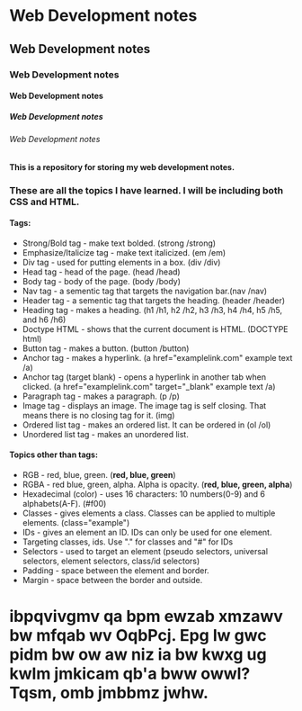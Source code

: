 # Web Development notes
## Web Development notes
### Web Development notes
#### Web Development notes
##### Web Development notes
###### Web Development notes

**This is a repository for storing my web development notes.**

### These are all the topics I have learned. I will be including both CSS and HTML.

#### Tags:
* Strong/Bold tag - make text bolded. (strong /strong)
* Emphasize/Italicize tag - make text italicized. (em /em)
* Div tag - used for putting elements in a box. (div /div)
* Head tag - head of the page. (head /head)
* Body tag - body of the page. (body /body)
* Nav tag - a sementic tag that targets the navigation bar.(nav /nav)
* Header tag - a sementic tag that targets the heading. (header /header) 
* Heading tag - makes a heading. (h1 /h1, h2 /h2, h3 /h3, h4 /h4, h5 /h5, and h6 /h6)
* Doctype HTML - shows that the current document is HTML.  (DOCTYPE html)
* Button tag - makes a button. (button /button)
* Anchor tag - makes a hyperlink. (a href="examplelink.com" example text /a)
* Anchor tag (target blank) -  opens a hyperlink in another tab when clicked. (a href="examplelink.com" target="_blank" example text /a)
* Paragraph tag - makes a paragraph. (p /p)
* Image tag - displays an image. The image tag is self closing. That means there is no closing tag for it. (img)
* Ordered list tag - makes an ordered list. It can be ordered in (ol /ol)
* Unordered list tag - makes an unordered list. 

#### Topics other than tags:
* RGB - red, blue, green. (**red, blue, green**)
* RGBA - red blue, green, alpha. Alpha is opacity. (**red, blue, green, alpha**)
* Hexadecimal (color) - uses 16 characters: 10 numbers(0-9) and 6 alphabets(A-F). (#f00)
* Classes - gives elements a class. Classes can be applied to multiple elements. (class="example")
* IDs - gives an element an ID. IDs can only be used for one element.
* Targeting classes, ids. Use "." for classes and "#" for IDs
* Selectors - used to target an element (pseudo selectors, universal selectors, element selectors, class/id selectors)
* Padding - space between the element and border.
* Margin - space between the border and outside.

# ibpqvivgmv qa bpm ewzab xmzawv bw mfqab wv OqbPcj. Epg lw gwc pidm bw ow aw niz ia bw kwxg ug kwlm jmkicam qb'a bww owwl? Tqsm, omb jmbbmz jwhw.



